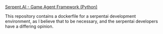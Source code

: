 [Serpent.AI - Game Agent Framework (Python)](https://github.com/SerpentAI/SerpentAI)

This repository contains a dockerfile for a serpentai development environment, as I believe that to be necessary, and the serpentai developers have a differing opinion.

